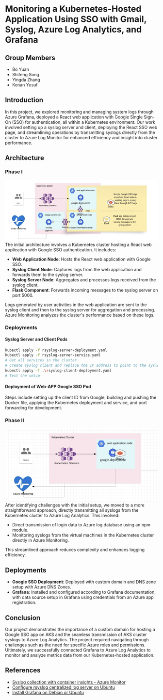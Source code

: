 
# Monitoring a Kubernetes-Hosted Application Using SSO with Gmail, Syslog, Azure Log Analytics, and Grafana

## Group Members

- Bo Yuan
- Shifeng Song
- Yingda Zhang
- Kenan Yusuf




## Introduction

In this project, we explored monitoring and managing system logs through Azure Grafana, deployed a React web application with Google Single Sign-On (SSO) for authentication, all within a Kubernetes environment. Our work involved setting up a syslog server and client, deploying the React SSO web page, and streamlining operations by transmitting syslogs directly from the cluster to Azure Log Monitor for enhanced efficiency and insight into cluster performance.

## Architecture

### Phase I

![architecture1](./imgs/Architecture1.png)
The initial architecture involves a Kubernetes cluster hosting a React web application with Google SSO authentication. It includes:

- **Web Application Node**: Hosts the React web application with Google SSO.
- **Syslog Client Node**: Captures logs from the web application and forwards them to the syslog server.
- **Syslog Server Node**: Aggregates and processes logs received from the syslog client.
- **Flask Component**: Forwards incoming messages to the syslog server on port 5000.

Logs generated by user activities in the web application are sent to the syslog client and then to the syslog server for aggregation and processing. Azure Monitoring analyzes the cluster's performance based on these logs.

### Deployments

#### Syslog Server and Client Pods

```bash
kubectl apply -f rsyslog-server-deployment.yaml
kubectl apply -f rsyslog-server-service.yaml
# Get all services in the cluster
# Create syslog client and replace the IP address to point to the syslog server container
kubectl apply -f .\rsyslog-client-deployment.yaml
# Test the setup
```

#### Deployment of Web-APP Google SSO Pod

Steps include setting up the client ID from Google, building and pushing the Docker file, applying the Kubernetes deployment and service, and port forwarding for development.

### Phase II
![architecture2](./imgs/Architecture2.png)
After identifying challenges with the initial setup, we moved to a more straightforward approach, directly transmitting all syslogs from the Kubernetes cluster to Azure Log Analytics. This involved:

- Direct transmission of login data to Azure log database using an npm module.
- Monitoring syslogs from the virtual machines in the Kubernetes cluster directly in Azure Monitoring.

This streamlined approach reduces complexity and enhances logging efficiency.

## Deployments

- **Google SSO Deployment**: Deployed with custom domain and DNS zone setup with Azure DNS Zones.
- **Grafana**: Installed and configured according to Grafana documentation, with data source setup in Grafana using credentials from an Azure app registration.

## Conclusion

Our project demonstrates the importance of a custom domain for hosting a Google SSO app on AKS and the seamless transmission of AKS cluster syslogs to Azure Log Analytics. The project required navigating through challenges such as the need for specific Azure roles and permissions. Ultimately, we successfully connected Grafana to Azure Log Analytics to monitor and analyze metrics data from our Kubernetes-hosted application.

## References

- [Syslog collection with container insights - Azure Monitor](https://learn.microsoft.com/en-us/azure/azure-monitor/containers/container-insights-syslog)
- [Configure rsyslog centralized log server on Ubuntu](https://computingpost.medium.com/configure-rsyslog-centralized-log-server-on-ubuntu-22-04-20-04-18-04-b5222129b3f3)
- [Install Grafana on Debian or Ubuntu](https://grafana.com/docs/grafana/latest/setup-grafana/installation/debian/)


